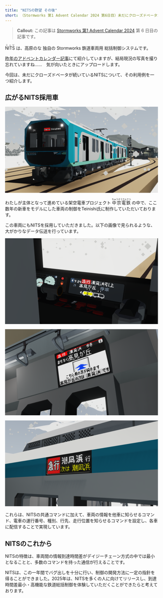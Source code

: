 ```yaml
---
title: "NITSの野望 その後"
short: （Stormworks 第1 Advent Calendar 2024 第6日目）未だにクローズドベータが続いているNITSについて、その利用例を一つ紹介します
---
```


> **Callout:** この記事は [Stormworks 第1 Advent Calendar 2024](https://adventar.org/calendars/9924) 第 6 日目の記事です。

<ruby>
  NITS<rt>ニッツ</rt>
</ruby> は、高原のな 独自の Stormworks 鉄道車両用 総括制御システムです。

[昨年のアドベントカレンダー記事](./entry8.html)にて紹介していますが、結局現況の写真を撮り忘れていますね……　気が向いたときにアップロードします。

今回は、未だにクローズドベータが続いているNITSについて、その利用例を一つ紹介します。

## 広がるNITS採用車

![車両間通信にNITSを使用し、その他の制御をTeinishi氏が開発した電車](./nits-ambition-ext1.png "Figure 1. Teinishi氏が開発しているNITS採用電車")

わたしが主体となって進めている架空電車プロジェクト <ruby>中宗電鉄<rt>ちゅうそうでんてつ</rt></ruby> の中で、ここ数年の新車をモデルにした車両の制御をTeinishi氏に制作していただいております。

この車両にもNITSを採用していただきました。以下の画像で見られるような、大がかりなデータ伝送を行っています。

![電車の運行番号、種別、行先、次停車駅と、車両の状態を運転士モニタで確認している](./nits-ambition-ext2.png "Figure 2. 運転士モニタ")

![種別、行先、次停車駅、次々停車駅の情報をもとに、客室案内装置でドアの開く方向とともに案内している](./nits-ambition-ext3.png "Figure 3. 客室案内装置")

![種別、行先、次々停車駅の情報を車外案内装置で案内している](./nits-ambition-ext4.png "Figure 4. 車外案内装置")

これらは、NITSの共通コマンドに加えて、車両の情報を他車に知らせるコマンド、電車の運行番号、種別、行先、走行位置を知らせるコマンドを設定し、各車に配信することで実現しています。

## NITSのこれから

NITSの特徴は、車両間の情報到達時間差がデイジーチェーン方式の中では最小となることと、多数のコマンドを持った通信が行えることです。

NITSは、この一年間でバグ出しを十分に行い、制御の開発方法に一定の指針を得ることができました。2025年は、NITSを多くの人に向けてリリースし、到達時間差最小・高機能な鉄道総括制御を体験していただくことができたらと考えております。

